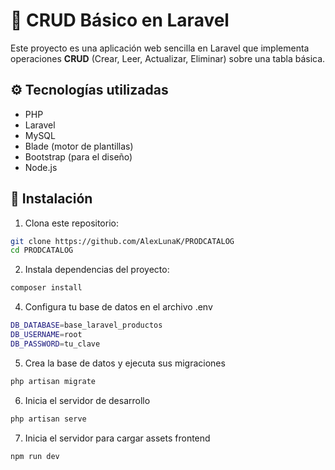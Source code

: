 # 🧾 CRUD Básico en Laravel

Este proyecto es una aplicación web sencilla en Laravel que implementa operaciones **CRUD** (Crear, Leer, Actualizar, Eliminar) sobre una tabla básica.

## ⚙️ Tecnologías utilizadas

- PHP
- Laravel
- MySQL
- Blade (motor de plantillas)
- Bootstrap (para el diseño)
- Node.js

## 🚀 Instalación

1. Clona este repositorio:
```bash
git clone https://github.com/AlexLunaK/PRODCATALOG
cd PRODCATALOG
```

2. Instala dependencias del proyecto:
```bash
composer install
```

4. Configura tu base de datos en el archivo .env
```bash
DB_DATABASE=base_laravel_productos
DB_USERNAME=root
DB_PASSWORD=tu_clave
```

5. Crea la base de datos y ejecuta sus migraciones
```bash
php artisan migrate
```

6. Inicia el servidor de desarrollo
```bash
php artisan serve
```

7. Inicia el servidor para cargar assets frontend
```bash
npm run dev
```


